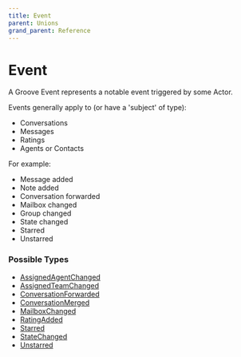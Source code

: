 ```yaml
---
title: Event
parent: Unions
grand_parent: Reference
---
```


# Event

A Groove Event represents a notable event triggered by some Actor.

Events generally apply to (or have a 'subject' of type):
  - Conversations
  - Messages
  - Ratings
  - Agents or Contacts

For example:
  - Message added
  - Note added
  - Conversation forwarded
  - Mailbox changed
  - Group changed
  - State changed
  - Starred
  - Unstarred

<h3 id="fields">Possible Types</h3>

<ul>

  <li><a href="/docs/reference/object/assignedagentchanged">AssignedAgentChanged</a></li>

  <li><a href="/docs/reference/object/assignedteamchanged">AssignedTeamChanged</a></li>

  <li><a href="/docs/reference/object/conversationforwarded">ConversationForwarded</a></li>

  <li><a href="/docs/reference/object/conversationmerged">ConversationMerged</a></li>

  <li><a href="/docs/reference/object/mailboxchanged">MailboxChanged</a></li>

  <li><a href="/docs/reference/object/ratingadded">RatingAdded</a></li>

  <li><a href="/docs/reference/object/starred">Starred</a></li>

  <li><a href="/docs/reference/object/statechanged">StateChanged</a></li>

  <li><a href="/docs/reference/object/unstarred">Unstarred</a></li>

</ul>

